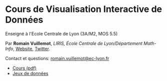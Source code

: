 # Cours de Visualisation Interactive de Données

Enseigné à l'Ecole Centrale de Lyon (3A/M2, MOS 5.5)

Par **Romain Vuillemot**, *LIRIS, École Centrale de Lyon/Département Math-Info*, [Website](http://romain.vuillemot.net/),  [Twitter](https://twitter.com/romsson).

Contact et questions: romain.vuillemot@ec-lyon.fr


* [Cours (pdf)](viz.pdf)
* [Jeux de données](/datasets/)
